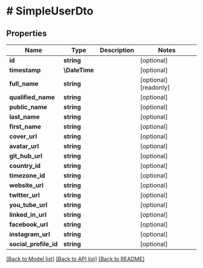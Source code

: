 # # SimpleUserDto

## Properties

Name | Type | Description | Notes
------------ | ------------- | ------------- | -------------
**id** | **string** |  | [optional]
**timestamp** | **\DateTime** |  | [optional]
**full_name** | **string** |  | [optional] [readonly]
**qualified_name** | **string** |  | [optional]
**public_name** | **string** |  | [optional]
**last_name** | **string** |  | [optional]
**first_name** | **string** |  | [optional]
**cover_url** | **string** |  | [optional]
**avatar_url** | **string** |  | [optional]
**git_hub_url** | **string** |  | [optional]
**country_id** | **string** |  | [optional]
**timezone_id** | **string** |  | [optional]
**website_url** | **string** |  | [optional]
**twitter_url** | **string** |  | [optional]
**you_tube_url** | **string** |  | [optional]
**linked_in_url** | **string** |  | [optional]
**facebook_url** | **string** |  | [optional]
**instagram_url** | **string** |  | [optional]
**social_profile_id** | **string** |  | [optional]

[[Back to Model list]](../../README.md#models) [[Back to API list]](../../README.md#endpoints) [[Back to README]](../../README.md)
